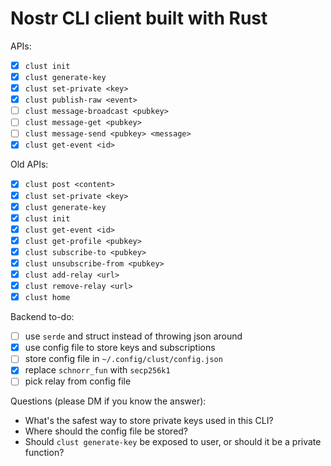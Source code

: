 # Nostr CLI client built with Rust
APIs:
- [x] `clust init`
- [x] `clust generate-key`
- [x] `clust set-private <key>`
- [x] `clust publish-raw <event>`
- [ ] `clust message-broadcast <pubkey>`
- [ ] `clust message-get <pubkey>`
- [ ] `clust message-send <pubkey> <message>`
- [x] `clust get-event <id>`

Old APIs:
- [x] `clust post <content>`
- [x] `clust set-private <key>`
- [x] `clust generate-key`
- [x] `clust init`
- [x] `clust get-event <id>`
- [x] `clust get-profile <pubkey>`
- [x] `clust subscribe-to <pubkey>`
- [x] `clust unsubscribe-from <pubkey>`
- [x] `clust add-relay <url>`
- [x] `clust remove-relay <url>`
- [x] `clust home`

Backend to-do:
- [ ] use `serde` and struct instead of throwing json around
- [x] use config file to store keys and subscriptions
- [ ] store config file in `~/.config/clust/config.json`
- [x] replace `schnorr_fun` with `secp256k1`
- [ ] pick relay from config file

Questions (please DM if you know the answer):
- What's the safest way to store private keys used in this CLI?
- Where should the config file be stored?
- Should `clust generate-key` be exposed to user, or should it be a private function? 
